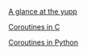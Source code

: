 [A glance at the yupp](../../master/doc/glance.md)

[Coroutines in C](./ulam.yu-c)

[Coroutines in Python](./coro.yu-py)
